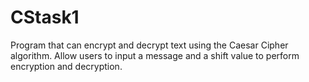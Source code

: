 # CStask1
 Program that can encrypt and decrypt text using the Caesar Cipher algorithm. Allow users to input a message and a shift value to perform encryption and decryption.
